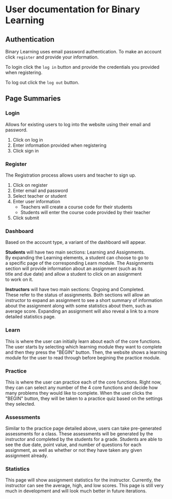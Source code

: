 # User documentation for Binary Learning

## Authentication

Binary Learning uses email password authentication. To make an account click
`register` and provide your information.

To login click the `log in` button and provide the credentials you provided when
registering.

To log out click the `log out` button.

## Page Summaries

### Login
Allows for existing users to log into the website using their email and password.   

1. Click on log in
2. Enter information provided when registering
3. Click sign in

### Register   
The Registration process allows users and teacher to sign up.

1. Click on register
2. Enter email and password
3. Select teacher or student
4. Enter user information
    * Teachers will create a course code for their students
    * Students will enter the course code provided by their teacher
5. Click submit   

### Dashboard
Based on the account type, a variant of the dashboard will appear.  

**Students** will have two main sections: Learning and Assignments.  
By expanding the Learning elements, a student can choose to go to  
a specific page of the corresponding Learn module. The Assignments  
section will provide information about an assignment (such as its  
title and due date) and allow a student to click on an assignment  
to work on it.  

**Instructors** will have two main sections: Ongoing and Completed.  
These refer to the status of assignments. Both sections will allow an  
instructor to expand an assignment to see a short summary of information  
about the assignment along with some statistics about them, such as  
average score. Expanding an assignment will also reveal a link to a more  
detailed statistics page.

### Learn   
This is where the user can initially learn about each of the core functions.  The 
user starts by selecting which learning module they want to complete and then they 
press the "BEGIN" button.  Then, the website shows a learning module for the user 
to read through before begining the practice module.   

### Practice   
This is where the user can practice each of the core functions.  Right now, they can 
can select any number of the 4 core functions and decide how many problems they would 
like to complete.  When the user clicks the "BEGIN" button, they will be taken to a
practice quiz based on the settings they selected.   

### Assessments   
Similar to the practice page detailed above, users can take pre-generated assessments
for a class.  These assessments will be generated by the instructor and completed by
the students for a grade.  Students are able to see the due date, point value, and
number of questions for each assignment, as well as whether or not they have taken
any given assignment already.   
   
### Statistics   
This page will show assignment statistics for the instructor.  Currently, the instructor
can see the average, high, and low scores.  This page is still very much in development
and will look much better in future iterations.